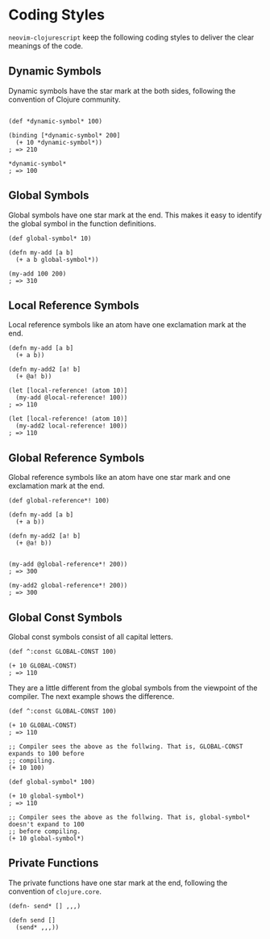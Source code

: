 # Coding Styles

`neovim-clojurescript` keep the following coding styles to deliver the clear meanings of
the code.

  
## Dynamic Symbols

Dynamic symbols have the star mark at the both sides, following the convention of Clojure
community.

```

(def *dynamic-symbol* 100)

(binding [*dynamic-symbol* 200]
  (+ 10 *dynamic-symbol*))
; => 210

*dynamic-symbol*
; => 100

```


## Global Symbols

Global symbols have one star mark at the end. This makes it easy to identify the global
symbol in the function definitions.
 

```
(def global-symbol* 10)

(defn my-add [a b]
  (+ a b global-symbol*))

(my-add 100 200)
; => 310
```

## Local Reference Symbols

Local reference symbols like an atom have one exclamation mark at the end.

```
(defn my-add [a b]
  (+ a b))
 
(defn my-add2 [a! b]
  (+ @a! b))

(let [local-reference! (atom 10)]
  (my-add @local-reference! 100))
; => 110

(let [local-reference! (atom 10)]
  (my-add2 local-reference! 100))
; => 110
```


## Global Reference Symbols

Global reference symbols like an atom have one star mark and one exclamation mark at the
end.

```
(def global-reference*! 100)

(defn my-add [a b]
  (+ a b))
 
(defn my-add2 [a! b]
  (+ @a! b))


(my-add @global-reference*! 200))
; => 300

(my-add2 global-reference*! 200))
; => 300
```


## Global Const Symbols

Global const symbols consist of all capital letters.

```
(def ^:const GLOBAL-CONST 100)

(+ 10 GLOBAL-CONST)
; => 110
```

They are a little different from the global symbols from the viewpoint of the
compiler. The next example shows the difference.

```
(def ^:const GLOBAL-CONST 100)

(+ 10 GLOBAL-CONST)
; => 110

;; Compiler sees the above as the follwing. That is, GLOBAL-CONST expands to 100 before
;; compiling.
(+ 10 100)
```

```
(def global-symbol* 100)

(+ 10 global-symbol*)
; => 110

;; Compiler sees the above as the follwing. That is, global-symbol* doesn't expand to 100
;; before compiling.
(+ 10 global-symbol*)
```

## Private Functions

The private functions have one star mark at the end, following the convention of `clojure.core`.

```
(defn- send* [] ,,,)

(defn send []
  (send* ,,,))
```
 



